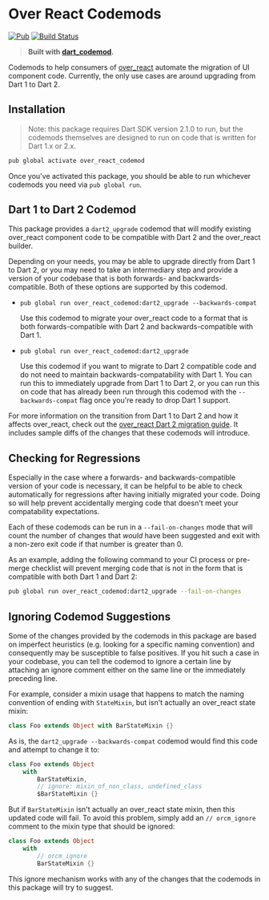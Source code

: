 # Over React Codemods

[![Pub](https://img.shields.io/pub/v/over_react_codemod.svg)](https://pub.dartlang.org/packages/over_react_codemod)
[![Build Status](https://github.com/Workiva/over_react_codemod/workflows/Dart%20CI/badge.svg?branch=master)](https://github.com/Workiva/over_react_codemod/actions?query=workflow%3A%22Dart+CI%22+branch%3Amaster)

> **Built with [dart_codemod][dart_codemod].**

Codemods to help consumers of [over_react][over_react] automate the migration of
UI component code. Currently, the only use cases are around upgrading from Dart
1 to Dart 2.

## Installation

> Note: this package requires Dart SDK version 2.1.0 to run, but the codemods
> themselves are designed to run on code that is written for Dart 1.x or 2.x.

```bash
pub global activate over_react_codemod
```

Once you've activated this package, you should be able to run whichever codemods
you need via `pub global run`.

## Dart 1 to Dart 2 Codemod

This package provides a `dart2_upgrade` codemod that will modify existing
over_react component code to be compatible with Dart 2 and the over_react
builder.

Depending on your needs, you may be able to upgrade directly from Dart 1 to
Dart 2, or you may need to take an intermediary step and provide a version of
your codebase that is both forwards- and backwards-compatible. Both of these
options are supported by this codemod.

- `pub global run over_react_codemod:dart2_upgrade --backwards-compat`

    Use this codemod to migrate your over_react code to a format that is both
    forwards-compatible with Dart 2 and backwards-compatible with Dart 1.

- `pub global run over_react_codemod:dart2_upgrade`

    Use this codemod if you want to migrate to Dart 2 compatible code and do not
    need to maintain backwards-compatability with Dart 1. You can run this to
    immediately upgrade from Dart 1 to Dart 2, or you can run this on code that
    has already been run through this codemod with the `--backwards-compat`
    flag once you're ready to drop Dart 1 support.

For more information on the transition from Dart 1 to Dart 2 and how it affects
over_react, check out the [over_react Dart 2 migration guide][over_react_dart2].
It includes sample diffs of the changes that these codemods will introduce.

## Checking for Regressions

Especially in the case where a forwards- and backwards-compatible version of
your code is necessary, it can be helpful to be able to check automatically for
regressions after having initially migrated your code. Doing so will help
prevent accidentally merging code that doesn't meet your compatability
expectations.

Each of these codemods can be run in a `--fail-on-changes` mode that will count
the number of changes that _would_ have been suggested and exit with a non-zero
exit code if that number is greater than 0.

As an example, adding the following command to your CI process or pre-merge
checklist will prevent merging code that is not in the form that is compatible
with both Dart 1 and Dart 2:

```bash
pub global run over_react_codemod:dart2_upgrade --fail-on-changes
```

## Ignoring Codemod Suggestions

Some of the changes provided by the codemods in this package are based on
imperfect heuristics (e.g. looking for a specific naming convention) and
consequently may be susceptible to false positives. If you hit such a case in
your codebase, you can tell the codemod to ignore a certain line by attaching an
ignore comment either on the same line or the immediately preceding line.

For example, consider a mixin usage that happens to match the naming convention
of ending with `StateMixin`, but isn't actually an over_react state mixin:

```dart
class Foo extends Object with BarStateMixin {}
```

As is, the `dart2_upgrade --backwards-compat` codemod would find this code and
attempt to change it to:

```dart
class Foo extends Object
    with
        BarStateMixin,
        // ignore: mixin_of_non_class, undefined_class
        $BarStateMixin {}
```

But if `BarStateMixin` isn't actually an over_react state mixin, then this
updated code will fail. To avoid this problem, simply add an `// orcm_ignore`
comment to the mixin type that should be ignored:

```dart
class Foo extends Object
    with
        // orcm_ignore
        BarStateMixin {}
```

This ignore mechanism works with any of the changes that the codemods in this
package will try to suggest.

[dart_codemod]: https://github.com/Workiva/dart_codemod
[over_react]: https://github.com/Workiva/over_react
[over_react_dart2]: https://github.com/Workiva/over_react/blob/master/doc/dart2_migration.md
